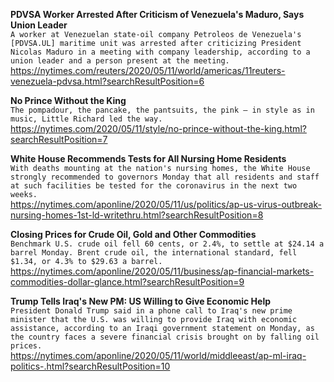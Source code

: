 **PDVSA Worker Arrested After Criticism of Venezuela's Maduro, Says Union Leader**\
`A worker at Venezuelan state-oil company Petroleos de Venezuela's [PDVSA.UL] maritime unit was arrested after criticizing President Nicolas Maduro in a meeting with company leadership, according to a union leader and a person present at the meeting. `\
https://nytimes.com/reuters/2020/05/11/world/americas/11reuters-venezuela-pdvsa.html?searchResultPosition=6

**No Prince Without the King**\
`The pompadour, the pancake, the pantsuits, the pink — in style as in music, Little Richard led the way.`\
https://nytimes.com/2020/05/11/style/no-prince-without-the-king.html?searchResultPosition=7

**White House Recommends Tests for All Nursing Home Residents**\
`With deaths mounting at the nation's nursing homes, the White House strongly recommended to governors Monday that all residents and staff at such facilities be tested for the coronavirus in the next two weeks.`\
https://nytimes.com/aponline/2020/05/11/us/politics/ap-us-virus-outbreak-nursing-homes-1st-ld-writethru.html?searchResultPosition=8

**Closing Prices for Crude Oil, Gold and Other Commodities**\
`Benchmark U.S. crude oil fell 60 cents, or 2.4%, to settle at $24.14 a barrel Monday. Brent crude oil, the international standard, fell $1.34, or 4.3% to $29.63 a barrel. `\
https://nytimes.com/aponline/2020/05/11/business/ap-financial-markets-commodities-dollar-glance.html?searchResultPosition=9

**Trump Tells Iraq's New PM: US Willing to Give Economic Help**\
`President Donald Trump said in a phone call to Iraq's new prime minister that the U.S. was willing to provide Iraq with economic assistance, according to an Iraqi government statement on Monday, as the country faces a severe financial crisis brought on by falling oil prices. `\
https://nytimes.com/aponline/2020/05/11/world/middleeast/ap-ml-iraq-politics-.html?searchResultPosition=10

